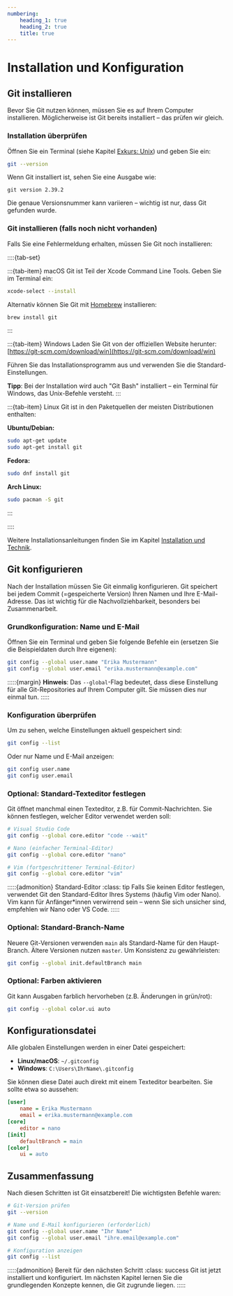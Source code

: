 ```yaml
---
numbering:
    heading_1: true
    heading_2: true
    title: true
---
```


# Installation und Konfiguration

## Git installieren

Bevor Sie Git nutzen können, müssen Sie es auf Ihrem Computer installieren. Möglicherweise ist Git bereits installiert – das prüfen wir gleich.

### Installation überprüfen

Öffnen Sie ein Terminal (siehe Kapitel [Exkurs: Unix](../030-Exkurs_Unix/Einleitung.md)) und geben Sie ein:

```bash
git --version
```

Wenn Git installiert ist, sehen Sie eine Ausgabe wie:

```
git version 2.39.2
```

Die genaue Versionsnummer kann variieren – wichtig ist nur, dass Git gefunden wurde.

### Git installieren (falls noch nicht vorhanden)

Falls Sie eine Fehlermeldung erhalten, müssen Sie Git noch installieren:

::::{tab-set}

:::{tab-item} macOS
Git ist Teil der Xcode Command Line Tools. Geben Sie im Terminal ein:

```bash
xcode-select --install
```

Alternativ können Sie Git mit [Homebrew](https://brew.sh) installieren:

```bash
brew install git
```
:::

:::{tab-item} Windows
Laden Sie Git von der offiziellen Website herunter:
[https://git-scm.com/download/win](https://git-scm.com/download/win)

Führen Sie das Installationsprogramm aus und verwenden Sie die Standard-Einstellungen.

**Tipp**: Bei der Installation wird auch "Git Bash" installiert – ein Terminal für Windows, das Unix-Befehle versteht.
:::

:::{tab-item} Linux
Git ist in den Paketquellen der meisten Distributionen enthalten:

**Ubuntu/Debian:**
```bash
sudo apt-get update
sudo apt-get install git
```

**Fedora:**
```bash
sudo dnf install git
```

**Arch Linux:**
```bash
sudo pacman -S git
```
:::

::::

Weitere Installationsanleitungen finden Sie im Kapitel [Installation und Technik](../010-Installation_Technik/Einleitung.md).

## Git konfigurieren

Nach der Installation müssen Sie Git einmalig konfigurieren. Git speichert bei jedem Commit (=gespeicherte Version) Ihren Namen und Ihre E-Mail-Adresse. Das ist wichtig für die Nachvollziehbarkeit, besonders bei Zusammenarbeit.

### Grundkonfiguration: Name und E-Mail

Öffnen Sie ein Terminal und geben Sie folgende Befehle ein (ersetzen Sie die Beispieldaten durch Ihre eigenen):

```bash
git config --global user.name "Erika Mustermann"
git config --global user.email "erika.mustermann@example.com"
```

:::::{margin}
**Hinweis**: Das `--global`-Flag bedeutet, dass diese Einstellung für alle Git-Repositories auf Ihrem Computer gilt. Sie müssen dies nur einmal tun.
:::::

### Konfiguration überprüfen

Um zu sehen, welche Einstellungen aktuell gespeichert sind:

```bash
git config --list
```

Oder nur Name und E-Mail anzeigen:

```bash
git config user.name
git config user.email
```

### Optional: Standard-Texteditor festlegen

Git öffnet manchmal einen Texteditor, z.B. für Commit-Nachrichten. Sie können festlegen, welcher Editor verwendet werden soll:

```bash
# Visual Studio Code
git config --global core.editor "code --wait"

# Nano (einfacher Terminal-Editor)
git config --global core.editor "nano"

# Vim (fortgeschrittener Terminal-Editor)
git config --global core.editor "vim"
```

:::::{admonition} Standard-Editor
:class: tip
Falls Sie keinen Editor festlegen, verwendet Git den Standard-Editor Ihres Systems (häufig Vim oder Nano). Vim kann für Anfänger\*innen verwirrend sein – wenn Sie sich unsicher sind, empfehlen wir Nano oder VS Code.
:::::

### Optional: Standard-Branch-Name

Neuere Git-Versionen verwenden `main` als Standard-Name für den Haupt-Branch. Ältere Versionen nutzen `master`. Um Konsistenz zu gewährleisten:

```bash
git config --global init.defaultBranch main
```

### Optional: Farben aktivieren

Git kann Ausgaben farblich hervorheben (z.B. Änderungen in grün/rot):

```bash
git config --global color.ui auto
```

## Konfigurationsdatei

Alle globalen Einstellungen werden in einer Datei gespeichert:
- **Linux/macOS**: `~/.gitconfig`
- **Windows**: `C:\Users\IhrName\.gitconfig`

Sie können diese Datei auch direkt mit einem Texteditor bearbeiten. Sie sollte etwa so aussehen:

```ini
[user]
    name = Erika Mustermann
    email = erika.mustermann@example.com
[core]
    editor = nano
[init]
    defaultBranch = main
[color]
    ui = auto
```

## Zusammenfassung

Nach diesen Schritten ist Git einsatzbereit! Die wichtigsten Befehle waren:

```bash
# Git-Version prüfen
git --version

# Name und E-Mail konfigurieren (erforderlich)
git config --global user.name "Ihr Name"
git config --global user.email "ihre.email@example.com"

# Konfiguration anzeigen
git config --list
```

:::::{admonition} Bereit für den nächsten Schritt
:class: success
Git ist jetzt installiert und konfiguriert. Im nächsten Kapitel lernen Sie die grundlegenden Konzepte kennen, die Git zugrunde liegen.
:::::
